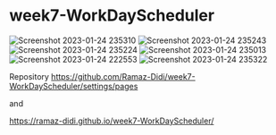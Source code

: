# week7-WorkDayScheduler
![Screenshot 2023-01-24 235310](https://user-images.githubusercontent.com/117308754/214451261-cae3253b-bf0d-44ef-8261-190e9596362e.jpg)
![Screenshot 2023-01-24 235243](https://user-images.githubusercontent.com/117308754/214451263-db81b335-307c-4b0f-9fd0-e6eb20fa34d9.jpg)
![Screenshot 2023-01-24 235224](https://user-images.githubusercontent.com/117308754/214451264-1b3cdcde-f0ea-4ec6-827e-f873ad70bae5.jpg)
![Screenshot 2023-01-24 235013](https://user-images.githubusercontent.com/117308754/214451266-fd1b7977-4643-4711-b157-c49e04b4eb8c.jpg)
![Screenshot 2023-01-24 222553](https://user-images.githubusercontent.com/117308754/214451267-bbd1309d-cd70-4f77-bdeb-4b3a00023074.jpg)
![Screenshot 2023-01-24 235322](https://user-images.githubusercontent.com/117308754/214451269-40387728-88a8-461f-9ac7-26743cb8ba7e.jpg)


Repository
https://github.com/Ramaz-Didi/week7-WorkDayScheduler/settings/pages

and

https://ramaz-didi.github.io/week7-WorkDayScheduler/

